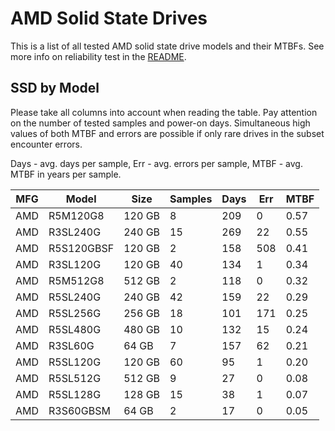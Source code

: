 AMD Solid State Drives
======================

This is a list of all tested AMD solid state drive models and their MTBFs. See
more info on reliability test in the [README](https://github.com/linuxhw/SMART).

SSD by Model
------------

Please take all columns into account when reading the table. Pay attention on the
number of tested samples and power-on days. Simultaneous high values of both MTBF
and errors are possible if only rare drives in the subset encounter errors.

Days - avg. days per sample,
Err  - avg. errors per sample,
MTBF - avg. MTBF in years per sample.

| MFG       | Model              | Size   | Samples | Days  | Err   | MTBF |
|-----------|--------------------|--------|---------|-------|-------|------|
| AMD       | R5M120G8           | 120 GB | 8       | 209   | 0     | 0.57   |
| AMD       | R3SL240G           | 240 GB | 15      | 269   | 22    | 0.55   |
| AMD       | R5S120GBSF         | 120 GB | 2       | 158   | 508   | 0.41   |
| AMD       | R3SL120G           | 120 GB | 40      | 134   | 1     | 0.34   |
| AMD       | R5M512G8           | 512 GB | 2       | 118   | 0     | 0.32   |
| AMD       | R5SL240G           | 240 GB | 42      | 159   | 22    | 0.29   |
| AMD       | R5SL256G           | 256 GB | 18      | 101   | 171   | 0.25   |
| AMD       | R5SL480G           | 480 GB | 10      | 132   | 15    | 0.24   |
| AMD       | R3SL60G            | 64 GB  | 7       | 157   | 62    | 0.21   |
| AMD       | R5SL120G           | 120 GB | 60      | 95    | 1     | 0.20   |
| AMD       | R5SL512G           | 512 GB | 9       | 27    | 0     | 0.08   |
| AMD       | R5SL128G           | 128 GB | 15      | 38    | 1     | 0.07   |
| AMD       | R3S60GBSM          | 64 GB  | 2       | 17    | 0     | 0.05   |
